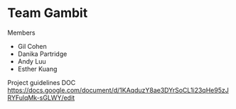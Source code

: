 # Team Gambit

Members
- Gil Cohen
- Danika Partridge
- Andy Luu
- Esther Kuang

Project guidelines DOC
https://docs.google.com/document/d/1KAqduzY8ae3DYrSoCL1i23qHe95zJRYFulqMk-sGLWY/edit
